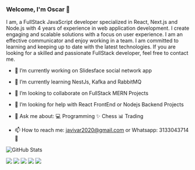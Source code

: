 ###                                                                          Welcome, I'm Oscar 👋
I am, a FullStack JavaScript developer specialized in React, Next.js and Node.js with 4 years of experience in web application development. I create engaging and scalable solutions with a focus on user experience. I am an effective communicator and enjoy working in a team. I am committed to learning and keeping up to date with the latest technologies. If you are looking for a skilled and passionate FullStack developer, feel free to contact me.

- 🔭 I’m currently working on Slidesface social network app
- 🌱 I’m currently learning NestJs, Kafka and RabbitMQ
- 👯 I’m looking to collaborate on FullStack MERN Projects
- 🤔 I’m looking for help with React FrontEnd or Nodejs Backend Projects 
- 💬 Ask me about:
💻 Programming
✨ Chess
📊 Trading

- 📫 How to reach me: javivar2020@gmail.com or Whatsapp: 3133043714 🧩

![GitHub Stats](https://github-readme-stats.vercel.app/api?username=OscarJVD&theme=radical)


[![](https://raw.githubusercontent.com/vn7n24fzkq/github-profile-summary-cards-example/master/profile-summary-card-output/gruvbox/0-profile-details.svg)](https://github.com/vn7n24fzkq/github-profile-summary-cards)
[![](https://raw.githubusercontent.com/vn7n24fzkq/github-profile-summary-cards-example/master/profile-summary-card-output/gruvbox/1-repos-per-language.svg)](https://github.com/vn7n24fzkq/github-profile-summary-cards) [![](https://raw.githubusercontent.com/vn7n24fzkq/github-profile-summary-cards-example/master/profile-summary-card-output/gruvbox/2-most-commit-language.svg)](https://github.com/vn7n24fzkq/github-profile-summary-cards)
[![](https://raw.githubusercontent.com/vn7n24fzkq/github-profile-summary-cards-example/master/profile-summary-card-output/gruvbox/3-stats.svg)](https://github.com/vn7n24fzkq/github-profile-summary-cards) [![](https://raw.githubusercontent.com/vn7n24fzkq/github-profile-summary-cards-example/master/profile-summary-card-output/gruvbox/4-productive-time.svg)](https://github.com/vn7n24fzkq/github-profile-summary-cards)

